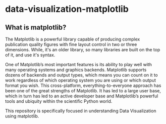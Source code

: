 # data-visualization-matplotlib

## What is matplotlib?
The Matplotlib is a powerful library capable of producing complex publication quality figures with fine layout control in two or three dimensions. While, it's an older library, so many libraries are built on the top of it, and use it's syntax.

One of Matplotlib’s most important features is its ability to play well with many operating systems and graphics backends.
Matplotlib supports dozens of backends and output types, which means you can count on it to work regardless of which operating system you are using or which output format you wish.
This cross-platform, everything-to-everyone approach has been one of the great strengths of Matplotlib.
It has led to a large user base, which in turn has led to an active developer base and Matplotlib’s powerful tools and ubiquity within the scientific Python world.

This repository is specifically focused in understanding Data Visualization using matplotlib.

